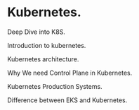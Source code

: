 # Kubernetes.
Deep Dive into K8S.

Introduction to kubernetes.

Kubernetes architecture.

Why We need Control Plane in Kubernetes.

Kubernetes Production Systems.

Difference between EKS and Kubernetes.
